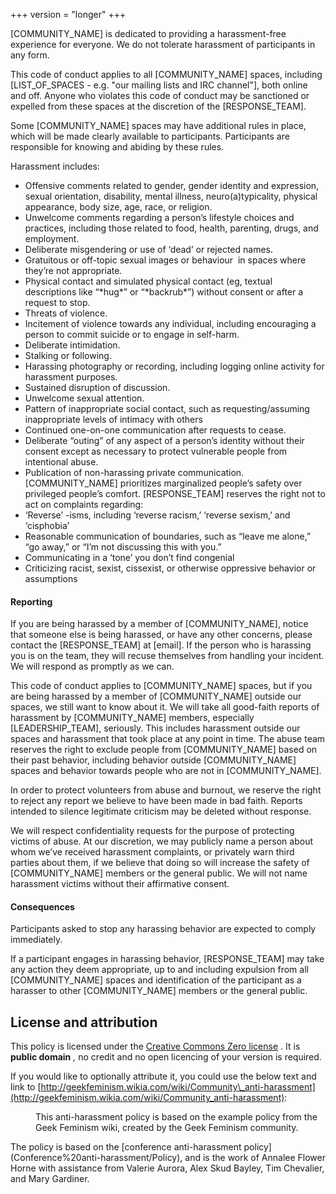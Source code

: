 +++
version = "longer"
+++

[COMMUNITY_NAME] is dedicated to providing a harassment-free experience for everyone. We do not tolerate harassment of participants in any form.

This code of conduct applies to all [COMMUNITY_NAME] spaces, including [LIST_OF_SPACES - e.g. "our mailing lists and IRC channel"], both online and off. Anyone who violates this code of conduct may be sanctioned or expelled from these spaces at the discretion of the [RESPONSE_TEAM].

Some [COMMUNITY_NAME] spaces may have additional rules in place, which will be made clearly available to participants. Participants are responsible for knowing and abiding by these rules.

Harassment includes:

- Offensive comments related to gender, gender identity and expression, sexual orientation, disability, mental illness, neuro(a)typicality, physical appearance, body size, age, race, or religion.
- Unwelcome comments regarding a person’s lifestyle choices and practices, including those related to food, health, parenting, drugs, and employment.
- Deliberate misgendering or use of ‘dead’ or rejected names.
- Gratuitous or off-topic sexual images or behaviour &nbsp;in spaces where they’re not appropriate.
- Physical contact and simulated physical contact (eg, textual descriptions like “\*hug\*” or “\*backrub\*”) without consent or after a request to stop.
- Threats of violence.
- Incitement of violence towards any individual, including encouraging a person to commit suicide or to engage in self-harm.
- Deliberate intimidation.
- Stalking or following.
- Harassing photography or recording, including logging online activity for harassment purposes.
- Sustained disruption of discussion.
- Unwelcome sexual attention.
- Pattern of inappropriate social contact, such as requesting/assuming inappropriate levels of intimacy with others
- Continued one-on-one communication after requests to cease.
- Deliberate “outing” of any aspect of a person’s identity without their consent except as necessary to protect vulnerable people from intentional abuse.
- Publication of non-harassing private communication.
[COMMUNITY_NAME] prioritizes marginalized people’s safety over privileged people’s comfort. [RESPONSE_TEAM] reserves the right not to act on complaints regarding:
- ‘Reverse’ -isms, including ‘reverse racism,’ ‘reverse sexism,’ and ‘cisphobia’
- Reasonable communication of boundaries, such as “leave me alone,” “go away,” or “I’m not discussing this with you.”
- Communicating in a ‘tone’ you don’t find congenial
- Criticizing racist, sexist, cissexist, or otherwise oppressive behavior or assumptions

#### Reporting

If you are being harassed by a member of [COMMUNITY_NAME], notice that someone else is being harassed, or have any other concerns, please contact the [RESPONSE_TEAM] at [email]. If the person who is harassing you is on the team, they will recuse themselves from handling your incident. We will respond as promptly as we can.

This code of conduct applies to [COMMUNITY_NAME] spaces, but if you are being harassed by a member of [COMMUNITY_NAME] outside our spaces, we still want to know about it. We will take all good-faith reports of harassment by [COMMUNITY_NAME] members, especially [LEADERSHIP_TEAM], seriously. This includes harassment outside our spaces and harassment that took place at any point in time. The abuse team reserves the right to exclude people from [COMMUNITY_NAME] based on their past behavior, including behavior outside [COMMUNITY_NAME] spaces and behavior towards people who are not in [COMMUNITY_NAME].

In order to protect volunteers from abuse and burnout, we reserve the right to reject any report we believe to have been made in bad faith. Reports intended to silence legitimate criticism may be deleted without response.

We will respect confidentiality requests for the purpose of protecting victims of abuse. At our discretion, we may publicly name a person about whom we’ve received harassment complaints, or privately warn third parties about them, if we believe that doing so will increase the safety of [COMMUNITY_NAME] members or the general public. We will not name harassment victims without their affirmative consent.

#### Consequences

Participants asked to stop any harassing behavior are expected to comply immediately.

If a participant engages in harassing behavior, [RESPONSE_TEAM] may take any action they deem appropriate, up to and including expulsion from all [COMMUNITY_NAME] spaces and identification of the participant as a harasser to other [COMMUNITY_NAME] members or the general public.

## License and attribution

This policy is licensed under the [Creative Commons Zero license](http://creativecommons.org/publicdomain/zero/1.0/) . It is **public domain** _,_ no credit and no open licencing of your version is required.

If you would like to optionally attribute it, you could use the below text and link to [http://geekfeminism.wikia.com/wiki/Community\_anti-harassment](http://geekfeminism.wikia.com/wiki/Community_anti-harassment):

<dl><dd>This anti-harassment policy is based on the example policy from the Geek Feminism wiki, created by the Geek Feminism community.</dd></dl>The policy is based on the [conference anti-harassment policy](Conference%20anti-harassment/Policy), and is the work of Annalee Flower Horne with assistance from Valerie Aurora, Alex Skud Bayley, Tim Chevalier, and Mary Gardiner.